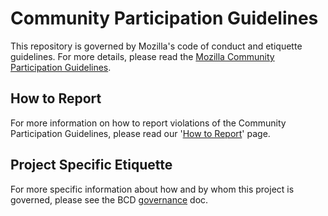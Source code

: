 # Community Participation Guidelines

This repository is governed by Mozilla's code of conduct and etiquette guidelines.
For more details, please read the
[Mozilla Community Participation Guidelines](https://www.mozilla.org/about/governance/policies/participation/).

## How to Report
For more information on how to report violations of the Community Participation Guidelines, please read our '[How to Report](https://www.mozilla.org/about/governance/policies/participation/reporting/)' page.

## Project Specific Etiquette

For more specific information about how and by whom this project is governed, please see the BCD [governance](https://github.com/mdn/browser-compat-data/blob/master/governance.md) doc.
